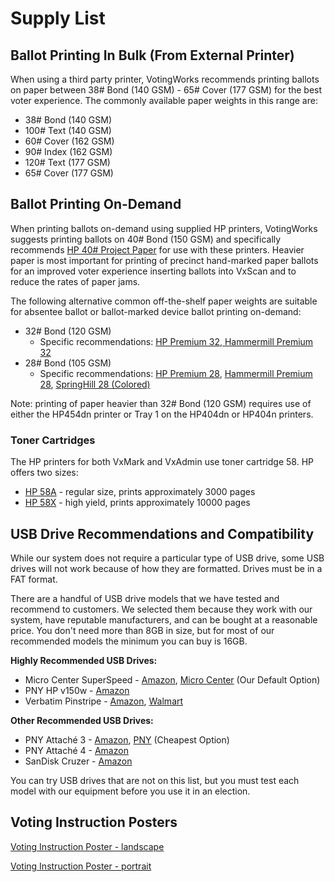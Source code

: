 # Supply List

## Ballot Printing In Bulk (From External Printer)



When using a third party printer, VotingWorks recommends printing ballots on paper between 38# Bond (140 GSM) - 65# Cover (177 GSM) for the best voter experience. The commonly available paper weights in this range are:

* 38# Bond (140 GSM)
* 100# Text (140 GSM)
* 60# Cover (162 GSM)
* 90# Index (162 GSM)
* 120# Text (177 GSM)
* 65# Cover (177 GSM)

## Ballot Printing On-Demand

When printing ballots on-demand using supplied HP printers, VotingWorks suggests printing ballots on 40# Bond (150 GSM) and specifically recommends [HP 40# Project Paper](https://www.amazon.com/dp/B06WGR9RMH) for use with these printers. Heavier paper is most important for printing of precinct hand-marked paper ballots for an improved voter experience inserting ballots into VxScan and to reduce the rates of paper jams.

The following alternative common off-the-shelf paper weights are suitable for absentee ballot or ballot-marked device ballot printing on-demand:&#x20;

* 32# Bond (120 GSM)&#x20;
  * Specific recommendations: [HP Premium 32](https://www.amazon.com/HP-Printer-Paper-Premium32-Letter/dp/B000099O2W),[ Hammermill Premium 32 ](https://www.amazon.com/Hammermill-Premium-Letter-Bright-104646R/dp/B000J0C464)
* 28# Bond (105 GSM)&#x20;
  * Specific recommendations: [HP Premium 28](https://www.amazon.com/dp/B00RUKC3PI/), [Hammermill Premium 28](https://www.amazon.com/dp/B00006IDP3/), [SpringHill 28 (Colored)](https://www.amazon.com/gp/product/B06WW39DGN/)

Note: printing of paper heavier than 32# Bond (120 GSM) requires use of either the HP454dn printer or Tray 1 on the HP404dn or HP404n printers.

### Toner Cartridges

The HP printers for both VxMark and VxAdmin use toner cartridge 58. HP offers two sizes:

* [HP 58A](https://www.hp.com/us-en/shop/pdp/hp-58a-black-original-laserjet-toner-cartridge) - regular size, prints approximately 3000 pages
* [HP 58X](https://www.hp.com/us-en/shop/pdp/hp-58x-high-yield-black-original-laserjet-toner-cartridge) - high yield, prints approximately 10000 pages

## USB Drive Recommendations and Compatibility

While our system does not require a particular type of USB drive, some USB drives will not work because of how they are formatted. Drives must be in a FAT format.

There are a handful of USB drive models that we have tested and recommend to customers. We selected them because they work with our system, have reputable manufacturers, and can be bought at a reasonable price. You don't need more than 8GB in size, but for most of our recommended models the minimum you can buy is 16GB.

**Highly Recommended USB Drives:**

* Micro Center SuperSpeed - [Amazon](https://www.amazon.com/dp/B09G2Q8NYP), [Micro Center](https://www.microcenter.com/product/487102/micro-center-16gb-superspeed-usb-31-\(gen-1\)-flash-drive) (Our Default Option)
* PNY HP v150w - [Amazon](https://www.amazon.com/HP-v150w-Flash-Drive-10-Pack/dp/B08XLQQXGK)
* Verbatim Pinstripe - [Amazon](https://www.amazon.com/Verbatim-32GB-Pinstripe-Flash-Drive/dp/B07HGG7FXH?th=1), [Walmart](https://www.walmart.com/ip/Verbatim-VER70062-32GB-PinStripe-USB-Flash-Drive-Business-10pk-Black-10-Pack-Black/126526356)

**Other Recommended USB Drives:**

* PNY Attaché 3 - [Amazon](https://www.amazon.com/PNY-Attache-Flash-Drive-P-FD32GX50ATT03-MP/dp/B07JGPXD28/), [PNY](https://www.pny.com/Classic-Attache-USB-Flash-Drive?sku=P-FD16GX50ATT03-MP) (Cheapest Option)
* PNY Attaché 4 - [Amazon](https://www.amazon.com/PNY-Attach%C3%A9-Flash-Drive-Black/dp/B01193UP24/)
* SanDisk Cruzer - [Amazon](https://www.amazon.com/SanDisk-Cruzer-Blade-8GB-SDCZ50-008G/dp/B07D7WFVK5)

You can try USB drives that are not on this list, but you must test each model with our equipment before you use it in an election.&#x20;

## Voting Instruction Posters

[Voting Instruction Poster - landscape](https://drive.google.com/file/d/1SMwmFbpt\_7QXWu1r4bmcX3r35XBnc3y0/view?usp=sharing)

[Voting Instruction Poster - portrait](https://drive.google.com/file/d/1lcm2-5lAm0YHjBGzCdUw5txQ5gD2o8j0/view?usp=sharing)
